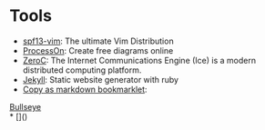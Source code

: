# Tools
* [spf13-vim](http://vim.spf13.com): The ultimate Vim Distribution
* [ProcessOn](http://processon.com): Create free diagrams online
* [ZeroC](http://zeroc.com): The Internet Communications Engine (Ice) is a modern distributed computing platform.
* [Jekyll](http://jekyllrb.com): Static website generator with ruby
* [Copy as markdown bookmarklet]():
<div class="elWrapper">
<a class="bookmarklet" href="javascript:(function(){var p=document.createElement(&quot;p&quot;);p.innerHTML=&quot;&lt;strong&gt;Loading&hellip;&lt;/strong&gt;&quot;;p.id=&quot;loadingp&quot;;p.style.padding=&quot;20px&quot;;p.style.background=&quot;#fff&quot;;p.style.left=&quot;20px&quot;;p.style.top=0;p.style.position=&quot;fixed&quot;;p.style.zIndex=&quot;9999999&quot;;p.style.opacity=&quot;.85&quot;;document.body.appendChild(p);document.body.appendChild(document.createElement(&quot;script&quot;)).src=&quot;http://brettterpstra.com/bookmarklets/bullseye.js?x=&quot;+(Math.random());})();">Bullseye</a>
</div>
* []()
